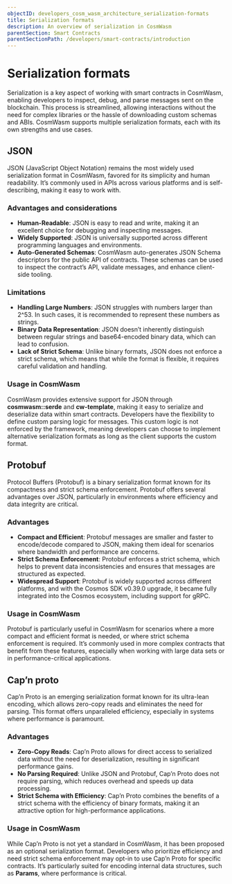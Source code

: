 ```yaml
---
objectID: developers_cosm_wasm_architecture_serialization-formats
title: Serialization formats
description: An overview of serialization in CosmWasm
parentSection: Smart Contracts
parentSectionPath: /developers/smart-contracts/introduction
---
```


# Serialization formats

Serialization is a key aspect of working with smart contracts in CosmWasm, enabling developers to inspect, debug, and parse messages sent on the blockchain. This process is streamlined, allowing interactions without the need for complex libraries or the hassle of downloading custom schemas and ABIs. CosmWasm supports multiple serialization formats, each with its own strengths and use cases.

## JSON

JSON (JavaScript Object Notation) remains the most widely used serialization format in CosmWasm, favored for its simplicity and human readability. It’s commonly used in APIs across various platforms and is self-describing, making it easy to work with.

### Advantages and considerations

- **Human-Readable**: JSON is easy to read and write, making it an excellent choice for debugging and inspecting messages.
- **Widely Supported**: JSON is universally supported across different programming languages and environments.
- **Auto-Generated Schemas**: CosmWasm auto-generates JSON Schema descriptors for the public API of contracts. These schemas can be used to inspect the contract’s API, validate messages, and enhance client-side tooling.

### Limitations

- **Handling Large Numbers**: JSON struggles with numbers larger than 2^53. In such cases, it is recommended to represent these numbers as strings.
- **Binary Data Representation**: JSON doesn’t inherently distinguish between regular strings and base64-encoded binary data, which can lead to confusion.
- **Lack of Strict Schema**: Unlike binary formats, JSON does not enforce a strict schema, which means that while the format is flexible, it requires careful validation and handling.

### Usage in CosmWasm

CosmWasm provides extensive support for JSON through **cosmwasm::serde** and **cw-template**, making it easy to serialize and deserialize data within smart contracts. Developers have the flexibility to define custom parsing logic for messages. This custom logic is not enforced by the framework, meaning developers can choose to implement alternative serialization formats as long as the client supports the custom format.

## Protobuf

Protocol Buffers (Protobuf) is a binary serialization format known for its compactness and strict schema enforcement. Protobuf offers several advantages over JSON, particularly in environments where efficiency and data integrity are critical.

### Advantages

- **Compact and Efficient**: Protobuf messages are smaller and faster to encode/decode compared to JSON, making them ideal for scenarios where bandwidth and performance are concerns.
- **Strict Schema Enforcement**: Protobuf enforces a strict schema, which helps to prevent data inconsistencies and ensures that messages are structured as expected.
- **Widespread Support**: Protobuf is widely supported across different platforms, and with the Cosmos SDK v0.39.0 upgrade, it became fully integrated into the Cosmos ecosystem, including support for gRPC.

### Usage in CosmWasm

Protobuf is particularly useful in CosmWasm for scenarios where a more compact and efficient format is needed, or where strict schema enforcement is required. It’s commonly used in more complex contracts that benefit from these features, especially when working with large data sets or in performance-critical applications.

## Cap’n proto

Cap’n Proto is an emerging serialization format known for its ultra-lean encoding, which allows zero-copy reads and eliminates the need for parsing. This format offers unparalleled efficiency, especially in systems where performance is paramount.

### Advantages

- **Zero-Copy Reads**: Cap’n Proto allows for direct access to serialized data without the need for deserialization, resulting in significant performance gains.
- **No Parsing Required**: Unlike JSON and Protobuf, Cap’n Proto does not require parsing, which reduces overhead and speeds up data processing.
- **Strict Schema with Efficiency**: Cap’n Proto combines the benefits of a strict schema with the efficiency of binary formats, making it an attractive option for high-performance applications.

### Usage in CosmWasm

While Cap’n Proto is not yet a standard in CosmWasm, it has been proposed as an optional serialization format. Developers who prioritize efficiency and need strict schema enforcement may opt-in to use Cap’n Proto for specific contracts. It’s particularly suited for encoding internal data structures, such as **Params**, where performance is critical.